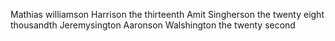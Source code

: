 Mathias williamson Harrison the thirteenth
Amit Singherson the twenty eight thousandth
Jeremysington Aaronson Walshington the twenty second
